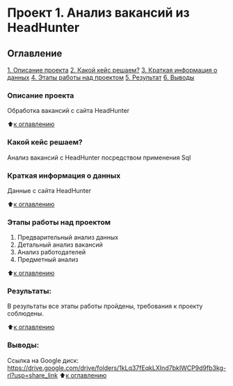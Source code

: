 # Проект 1. Анализ вакансий из HeadHunter

## Оглавление
[1. Описание проекта](.README.md#Описание-проекта)
[2. Какой кейс решаем?](.README.md#Какой-кейс-решаем)
[3. Краткая информация о данных](.README.md#Краткая-информация-о-данных)
[4. Этапы работы над проектом](.README.md#Этапы-работы-над-проектом)
[5. Результат](.README.md#Результат)
[6. Выводы](.README.md#Выводы)

### Описание проекта
Обработка вакансий с сайта HeadHunter

:arrow_up:[к оглавлению](_)


### Какой кейс решаем?
Анализ вакансий с HeadHunter посредством применения Sql

### Краткая информация о данных
Данные с сайта HeadHunter

:arrow_up:[к оглавлению](.README.md#Оглавление)


### Этапы работы над проектом
1. Предварительный анализ данных
2. Детальный анализ вакансий
3. Анализ работодателей
4. Предметный анализ

:arrow_up:[к оглавлению](.README.md#Оглавление)


### Результаты:
В результаты все этапы работы пройдены, требования к проекту соблюдены.

:arrow_up:[к оглавлению](.README.md#Оглавление)


### Выводы:

Ссылка на Google диск: https://drive.google.com/drive/folders/1kLq37fEqkLXInd7bkIWCP9d9fb3kg-rl?usp=share_link
:arrow_up:[к оглавлению](.README.md#Оглавление)
